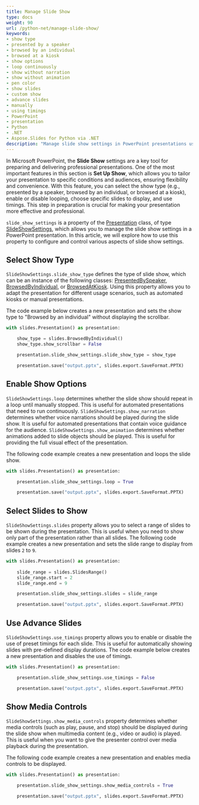 ```yaml
---
title: Manage Slide Show
type: docs
weight: 90
url: /python-net/manage-slide-show/
keywords:
- show type
- presented by a speaker
- browsed by an individual
- browsed at a kiosk
- show options
- loop continuously
- show without narration
- show without animation
- pen color
- show slides
- custom show
- advance slides
- manually
- using timings
- PowerPoint
- presentation
- Python
- .NET
- Aspose.Slides for Python via .NET
description: "Manage slide show settings in PowerPoint presentations using Python"
---
```


In Microsoft PowerPoint, the **Slide Show** settings are a key tool for preparing and delivering professional presentations. One of the most important features in this section is **Set Up Show**, which allows you to tailor your presentation to specific conditions and audiences, ensuring flexibility and convenience. With this feature, you can select the show type (e.g., presented by a speaker, browsed by an individual, or browsed at a kiosk), enable or disable looping, choose specific slides to display, and use timings. This step in preparation is crucial for making your presentation more effective and professional.

`slide_show_settings` is a property of the [Presentation](https://reference.aspose.com/slides/python-net/aspose.slides/presentation/) class, of type [SlideShowSettings](https://reference.aspose.com/slides/python-net/aspose.slides/slideshowsettings/), which allows you to manage the slide show settings in a PowerPoint presentation. In this article, we will explore how to use this property to configure and control various aspects of slide show settings. 

## **Select Show Type**

`SlideShowSettings.slide_show_type` defines the type of slide show, which can be an instance of the following classes: [PresentedBySpeaker](https://reference.aspose.com/slides/python-net/aspose.slides/presentedbyspeaker/), [BrowsedByIndividual](https://reference.aspose.com/slides/python-net/aspose.slides/browsedbyindividual/), or [BrowsedAtKiosk](https://reference.aspose.com/slides/python-net/aspose.slides/browsedatkiosk/). Using this property allows you to adapt the presentation for different usage scenarios, such as automated kiosks or manual presentations.

The code example below creates a new presentation and sets the show type to "Browsed by an individual" without displaying the scrollbar.

```py
with slides.Presentation() as presentation:

    show_type = slides.BrowsedByIndividual()
    show_type.show_scrollbar = False

    presentation.slide_show_settings.slide_show_type = show_type

    presentation.save("output.pptx", slides.export.SaveFormat.PPTX)
```

## **Enable Show Options**

`SlideShowSettings.loop` determines whether the slide show should repeat in a loop until manually stopped. This is useful for automated presentations that need to run continuously. `SlideShowSettings.show_narration` determines whether voice narrations should be played during the slide show. It is useful for automated presentations that contain voice guidance for the audience. `SlideShowSettings.show_animation` determines whether animations added to slide objects should be played. This is useful for providing the full visual effect of the presentation.

The following code example creates a new presentation and loops the slide show.

```py
with slides.Presentation() as presentation:

    presentation.slide_show_settings.loop = True

    presentation.save("output.pptx", slides.export.SaveFormat.PPTX)
```

## **Select Slides to Show**

`SlideShowSettings.slides` property allows you to select a range of slides to be shown during the presentation. This is useful when you need to show only part of the presentation rather than all slides. The following code example creates a new presentation and sets the slide range to display from slides `2` to `9`.

```py
with slides.Presentation() as presentation:
    
    slide_range = slides.SlidesRange()
    slide_range.start = 2
    slide_range.end = 9

    presentation.slide_show_settings.slides = slide_range

    presentation.save("output.pptx", slides.export.SaveFormat.PPTX)
```

## **Use Advance Slides**

`SlideShowSettings.use_timings` property allows you to enable or disable the use of preset timings for each slide. This is useful for automatically showing slides with pre-defined display durations. The code example below creates a new presentation and disables the use of timings.

```py
with slides.Presentation() as presentation:

    presentation.slide_show_settings.use_timings = False

    presentation.save("output.pptx", slides.export.SaveFormat.PPTX)
```

## **Show Media Controls**

`SlideShowSettings.show_media_controls` property determines whether media controls (such as play, pause, and stop) should be displayed during the slide show when multimedia content (e.g., video or audio) is played. This is useful when you want to give the presenter control over media playback during the presentation.

The following code example creates a new presentation and enables media controls to be displayed.

```py
with slides.Presentation() as presentation:

    presentation.slide_show_settings.show_media_controls = True

    presentation.save("output.pptx", slides.export.SaveFormat.PPTX)
```
